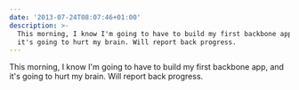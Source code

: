 ```yaml
---
date: '2013-07-24T08:07:46+01:00'
description: >-
  This morning, I know I'm going to have to build my first backbone app, and
  it's going to hurt my brain. Will report back progress.
---
```

This morning, I know I'm going to have to build my first backbone app, and it's going to hurt my brain. Will report back progress.
